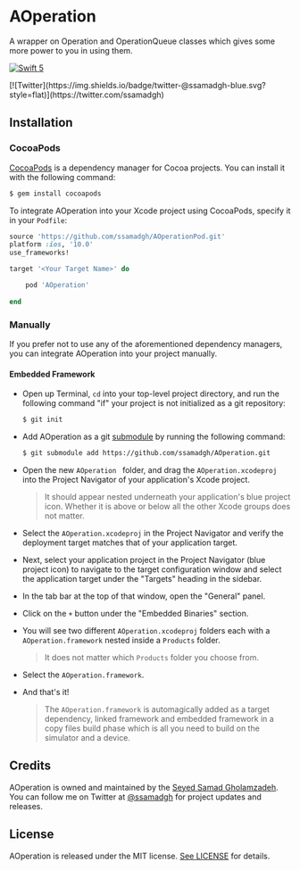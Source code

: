 
# AOperation


 A wrapper on Operation and OperationQueue classes which gives some more power to you in using them.


[![Swift 5](https://img.shields.io/badge/Swift-5-orange.svg?style=flat)](https://developer.apple.com/swift/)
<!--[![license MIT](https://img.shields.io/cocoapods/l/AOperation.svg)](https://github.com/ssamadgh/AOperation/blob/master/LICENSE)
-->[![Twitter](https://img.shields.io/badge/twitter-@ssamadgh-blue.svg?style=flat)](https://twitter.com/ssamadgh)



## Installation

### CocoaPods

[CocoaPods](https://cocoapods.org) is a dependency manager for Cocoa projects. You can install it with the following command:

```bash
$ gem install cocoapods
```

To integrate AOperation into your Xcode project using CocoaPods, specify it in your `Podfile`:

```ruby
source 'https://github.com/ssamadgh/AOperationPod.git'
platform :ios, '10.0'
use_frameworks!

target '<Your Target Name>' do

    pod 'AOperation'
    
end

```


### Manually

If you prefer not to use any of the aforementioned dependency managers, you can integrate AOperation into your project manually.

#### Embedded Framework

- Open up Terminal, `cd` into your top-level project directory, and run the following command "if" your project is not initialized as a git repository:

  ```bash
  $ git init
  ```

- Add AOperation as a git [submodule](https://git-scm.com/docs/git-submodule) by running the following command:

  ```bash
  $ git submodule add https://github.com/ssamadgh/AOperation.git
  ```

- Open the new `AOperation ` folder, and drag the `AOperation.xcodeproj` into the Project Navigator of your application's Xcode project.

    > It should appear nested underneath your application's blue project icon. Whether it is above or below all the other Xcode groups does not matter.

- Select the `AOperation.xcodeproj` in the Project Navigator and verify the deployment target matches that of your application target.
- Next, select your application project in the Project Navigator (blue project icon) to navigate to the target configuration window and select the application target under the "Targets" heading in the sidebar.
- In the tab bar at the top of that window, open the "General" panel.
- Click on the `+` button under the "Embedded Binaries" section.
- You will see two different `AOperation.xcodeproj` folders each with a `AOperation.framework` nested inside a `Products` folder.

    > It does not matter which `Products` folder you choose from.

- Select the `AOperation.framework`.


- And that's it!

  > The `AOperation.framework` is automagically added as a target dependency, linked framework and embedded framework in a copy files build phase which is all you need to build on the simulator and a device.
  



## Credits

AOperation is owned and maintained by the [Seyed Samad Gholamzadeh](http://ssamadgh@gmail.com). You can follow me on Twitter at [@ssamadgh](https://twitter.com/ssamadgh) for project updates and releases.

## License

AOperation is released under the MIT license. [See LICENSE](https://github.com/ssamadgh/AOperation/blob/master/LICENSE) for details.
